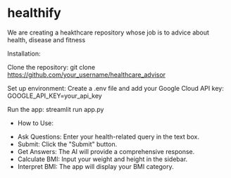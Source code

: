 # healthify
We are creating a heakthcare repository whose job is to advice about health, disease and fitness

Installation:

Clone the repository:
git clone https://github.com/your_username/healthcare_advisor

Set up environment:
Create a .env file and add your Google Cloud API key:
GOOGLE_API_KEY=your_api_key

Run the app:
streamlit run app.py

* How to Use:

- Ask Questions: Enter your health-related query in the text box.
- Submit: Click the "Submit" button.
- Get Answers: The AI will provide a comprehensive response.
- Calculate BMI: Input your weight and height in the sidebar.
- Interpret BMI: The app will display your BMI category.
